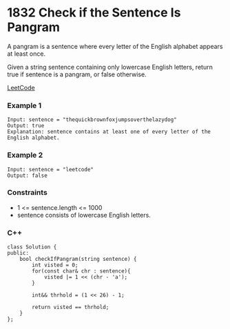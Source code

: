 # 1832 Check if the Sentence Is Pangram

A pangram is a sentence where every letter of the English alphabet appears at least once.

Given a string sentence containing only lowercase English letters, return true if sentence is a pangram, or false otherwise.
 

[LeetCode](https://leetcode.cn/problems/check-if-the-sentence-is-pangram//)


### Example 1

```
Input: sentence = "thequickbrownfoxjumpsoverthelazydog"
Output: true
Explanation: sentence contains at least one of every letter of the English alphabet.
```

### Example 2

```
Input: sentence = "leetcode"
Output: false
```

### Constraints

* 1 <= sentence.length <= 1000
* sentence consists of lowercase English letters.


### C++ 

```
class Solution {
public:
    bool checkIfPangram(string sentence) {
        int visted = 0;
        for(const char& chr : sentence){
            visted |= 1 << (chr - 'a');
        }

        int&& thrhold = (1 << 26) - 1;

        return visted == thrhold;
    }
};
```